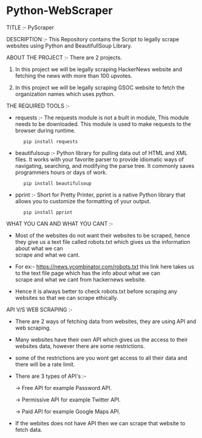 # Python-WebScraper
TITLE :- PyScraper


DESCRIPTION :- This Repository contains the Script to legally scrape websites using Python and BeautifullSoup Library.

ABOUT THE PROJECT :- There are 2 projects.
    
   1. In this project we will be legally scraping HackerNews website and fetching the news with more than 100 upvotes.

   2. In this project we will be legally scraping GSOC website to fetch the organization names which uses python.
   

THE REQUIRED TOOLS :-
   
   * requests :- The requests module is not a built in module, This module needs to be downloaded. This module is used to make requests to the browser during runtime.
    
            pip install requests
        
   * beautifulsoup :- Python library for pulling data out of HTML and XML files. It works with your favorite parser to provide idiomatic ways of navigating, searching, and 
                      modifying the parse tree. It commonly saves programmers hours or days of work.
                      
            pip install beautifulsoup
        
        
   * pprint :- Short for Pretty Printer, pprint is a native Python library that allows you to customize the formatting of your output.
   
            pip install pprint
            
   
WHAT YOU CAN AND WHAT YOU CANT :-
   
   * Most of the websites do not want their websites to be scraped, hence they give us a text file called robots.txt which gives us the information about what we can   
     scrape and what we cant.
     
   * For ex:- https://news.ycombinator.com/robots.txt this link here takes us to the text file page which has the info about what we can   
     scrape and what we cant from hackernews website.
     
   * Hence it is always better to check robots.txt before scraping any websites so that we can scrape ethically.

API V/S WEB SCRAPING :-
    
   *  There are 2 ways of fetching data from websites, they are using API and web scraping.
   
   *  Many websites have their own API which gives us the access to their websites data, however there are some restrictions.
   
   *  some of the restrictions are you wont get access to all their data and there will be a rate limit.
   
   *  There are 3 types of API's :-
           
        -> Free API for example Password API.
            
        -> Permissive API for example Twitter API.
           
        -> Paid API for example Google Maps API.

   * If the webites does not have API then we can scrape that website to fetch data.
